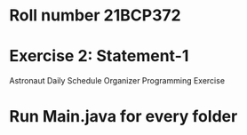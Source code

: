 # Roll number 21BCP372
# Exercise 2: Statement-1
<p>Astronaut Daily Schedule Organizer Programming Exercise</p>

# Run Main.java for every folder
